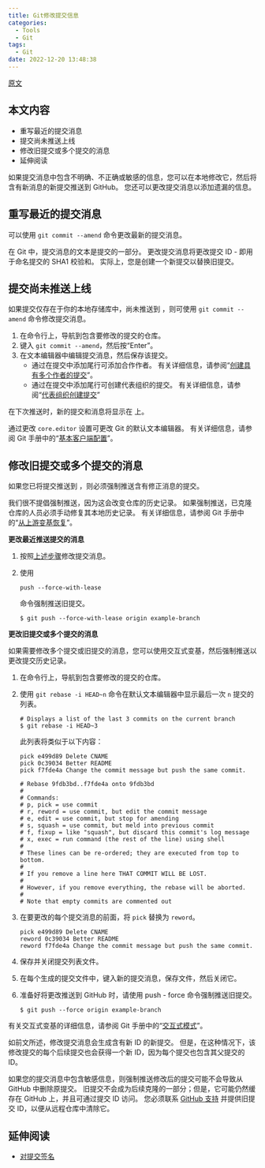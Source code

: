 ```yaml
---
title: Git修改提交信息
categories:
  - Tools
  - Git
tags:
  - Git
date: 2022-12-20 13:48:38
---
```


[原文](https://docs.github.com/zh/pull-requests/committing-changes-to-your-project/creating-and-editing-commits/changing-a-commit-message)

## 本文内容

- 重写最近的提交消息
- 提交尚未推送上线
- 修改旧提交或多个提交的消息
- 延伸阅读

如果提交消息中包含不明确、不正确或敏感的信息，您可以在本地修改它，然后将含有新消息的新提交推送到 GitHub。 您还可以更改提交消息以添加遗漏的信息。

## 重写最近的提交消息

可以使用 `git commit --amend` 命令更改最新的提交消息。

在 Git 中，提交消息的文本是提交的一部分。 更改提交消息将更改提交 ID - 即用于命名提交的 SHA1 校验和。 实际上，您是创建一个新提交以替换旧提交。

## 提交尚未推送上线

如果提交仅存在于你的本地存储库中，尚未推送到 ，则可使用 `git commit --amend` 命令修改提交消息。

1. 在命令行上，导航到包含要修改的提交的仓库。
2. 键入 `git commit --amend`，然后按“Enter”。
3. 在文本编辑器中编辑提交消息，然后保存该提交。
    - 通过在提交中添加尾行可添加合作作者。 有关详细信息，请参阅“[创建具有多个作者的提交](https://docs.github.com/zh/pull-requests/committing-changes-to-your-project/creating-and-editing-commits/creating-a-commit-with-multiple-authors)”。
    - 通过在提交中添加尾行可创建代表组织的提交。 有关详细信息，请参阅“[代表组织创建提交](https://docs.github.com/zh/pull-requests/committing-changes-to-your-project/creating-and-editing-commits/creating-a-commit-on-behalf-of-an-organization)”

在下次推送时，新的提交和消息将显示在 上。

通过更改 `core.editor` 设置可更改 Git 的默认文本编辑器。 有关详细信息，请参阅 Git 手册中的“[基本客户端配置](https://git-scm.com/book/en/Customizing-Git-Git-Configuration#_basic_client_configuration)”。

## 修改旧提交或多个提交的消息

如果您已将提交推送到 ，则必须强制推送含有修正消息的提交。

我们很不提倡强制推送，因为这会改变仓库的历史记录。 如果强制推送，已克隆仓库的人员必须手动修复其本地历史记录。 有关详细信息，请参阅 Git 手册中的“[从上游变基恢复](https://git-scm.com/docs/git-rebase#_recovering_from_upstream_rebase)”。

**更改最近推送提交的消息**

1. 按照[上述步骤](https://docs.github.com/zh/articles/changing-a-commit-message#commit-has-not-been-pushed-online)修改提交消息。

2. 使用

    ```
    push --force-with-lease
    ```

    命令强制推送旧提交。

    ```shell
    $ git push --force-with-lease origin example-branch
    ```

**更改旧提交或多个提交的消息**

如果需要修改多个提交或旧提交的消息，您可以使用交互式变基，然后强制推送以更改提交历史记录。

1. 在命令行上，导航到包含要修改的提交的仓库。

2. 使用 `git rebase -i HEAD~n` 命令在默认文本编辑器中显示最后一次 `n` 提交的列表。

    ```shell
    # Displays a list of the last 3 commits on the current branch
    $ git rebase -i HEAD~3
    ```

    此列表将类似于以下内容：

    ```shell
    pick e499d89 Delete CNAME
    pick 0c39034 Better README
    pick f7fde4a Change the commit message but push the same commit.
    
    # Rebase 9fdb3bd..f7fde4a onto 9fdb3bd
    #
    # Commands:
    # p, pick = use commit
    # r, reword = use commit, but edit the commit message
    # e, edit = use commit, but stop for amending
    # s, squash = use commit, but meld into previous commit
    # f, fixup = like "squash", but discard this commit's log message
    # x, exec = run command (the rest of the line) using shell
    #
    # These lines can be re-ordered; they are executed from top to bottom.
    #
    # If you remove a line here THAT COMMIT WILL BE LOST.
    #
    # However, if you remove everything, the rebase will be aborted.
    #
    # Note that empty commits are commented out
    ```

3. 在要更改的每个提交消息的前面，将 `pick` 替换为 `reword`。

    ```shell
    pick e499d89 Delete CNAME
    reword 0c39034 Better README
    reword f7fde4a Change the commit message but push the same commit.
    ```

4. 保存并关闭提交列表文件。

5. 在每个生成的提交文件中，键入新的提交消息，保存文件，然后关闭它。

6. 准备好将更改推送到 GitHub 时，请使用 push - force 命令强制推送旧提交。

    ```shell
    $ git push --force origin example-branch
    ```

有关交互式变基的详细信息，请参阅 Git 手册中的“[交互式模式](https://git-scm.com/docs/git-rebase#_interactive_mode)”。

如前文所述，修改提交消息会生成含有新 ID 的新提交。 但是，在这种情况下，该修改提交的每个后续提交也会获得一个新 ID，因为每个提交也包含其父提交的 ID。

如果您的提交消息中包含敏感信息，则强制推送修改后的提交可能不会导致从 GitHub 中删除原提交。 旧提交不会成为后续克隆的一部分；但是，它可能仍然缓存在 GitHub 上，并且可通过提交 ID 访问。 您必须联系 [GitHub 支持](https://support.github.com/contact?tags=docs-generic) 并提供旧提交 ID，以便从远程仓库中清除它。

## 延伸阅读

- [对提交签名](https://docs.github.com/zh/articles/signing-commits)
